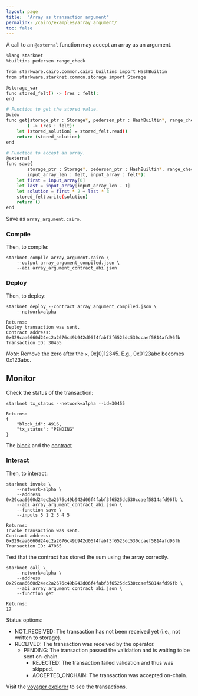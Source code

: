 ```yaml
---
layout: page
title:  "Array as transaction argument"
permalink: /cairo/examples/array_argument/
toc: false
---
```


A call to an `@external` function may accept an array as an argument.

```sh
%lang starknet
%builtins pedersen range_check

from starkware.cairo.common.cairo_builtins import HashBuiltin
from starkware.starknet.common.storage import Storage

@storage_var
func stored_felt() -> (res : felt):
end

# Function to get the stored value.
@view
func get{storage_ptr : Storage*, pedersen_ptr : HashBuiltin*, range_check_ptr}(
        ) -> (res : felt):
    let (stored_solution) = stored_felt.read()
    return (stored_solution)
end

# Function to accept an array.
@external
func save{
        storage_ptr : Storage*, pedersen_ptr : HashBuiltin*, range_check_ptr}(
        input_array_len : felt, input_array : felt*):
    let first = input_array[0]
    let last = input_array[input_array_len - 1]
    let solution = first * 2 + last * 3
    stored_felt.write(solution)
    return ()
end

```
Save as `array_argument.cairo`.

### Compile

Then, to compile:
```
starknet-compile array_argument.cairo \
    --output array_argument_compiled.json \
    --abi array_argument_contract_abi.json
```
### Deploy

Then, to deploy:
```
starknet deploy --contract array_argument_compiled.json \
    --network=alpha

Returns:
Deploy transaction was sent.
Contract address: 0x029caa6660d24ec2a2676c49b942d06f4fabf3f6525dc530ccaef5814afd96fb
Transaction ID: 30455
```

*Note:* Remove the zero after the `x`, 0x[0]12345. E.g., 0x0123abc becomes 0x123abc.

## Monitor

Check the status of the transaction:

```
starknet tx_status --network=alpha --id=30455

Returns:
{
    "block_id": 4916,
    "tx_status": "PENDING"
}
```
The [block](https://voyager.online/block/4916) and the
[contract](https://voyager.online/contract/0x29caa6660d24ec2a2676c49b942d06f4fabf3f6525dc530ccaef5814afd96fb#state)

### Interact

Then, to interact:

```
starknet invoke \
    --network=alpha \
    --address 0x29caa6660d24ec2a2676c49b942d06f4fabf3f6525dc530ccaef5814afd96fb \
    --abi array_argument_contract_abi.json \
    --function save \
    --inputs 5 1 2 3 4 5

Returns:
Invoke transaction was sent.
Contract address: 0x029caa6660d24ec2a2676c49b942d06f4fabf3f6525dc530ccaef5814afd96fb
Transaction ID: 47065
```

Test that the contract has stored the sum using the array correctly.

```
starknet call \
    --network=alpha \
    --address 0x29caa6660d24ec2a2676c49b942d06f4fabf3f6525dc530ccaef5814afd96fb \
    --abi array_argument_contract_abi.json \
    --function get

Returns:
17
```

Status options:

- NOT_RECEIVED: The transaction has not been received yet (i.e., not written to storage).
- RECEIVED: The transaction was received by the operator.
    - PENDING: The transaction passed the validation and is waiting to be sent on-chain.
        - REJECTED: The transaction failed validation and thus was skipped.
        - ACCEPTED_ONCHAIN: The transaction was accepted on-chain.


Visit the [voyager explorer](https://voyager.online/) to see the transactions.